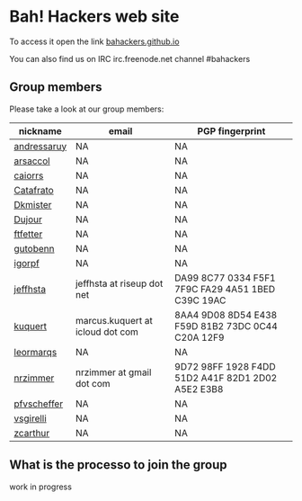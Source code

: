 Bah! Hackers web site
=====================

To access it open the link [bahackers.github.io](https://bahackers.github.io)

You can also find us on IRC irc.freenode.net channel #bahackers

## Group members

Please take a look at our group members:

nickname | email | PGP fingerprint
-------- | ----- | ---------------
[andressaruy](https://github.com/andressaruy) | NA                               | NA
[arsaccol](https://github.com/arsaccol)       | NA                               | NA
[caiorrs](https://github.com/caiorrs)         | NA                               | NA
[Catafrato](https://github.com/Catafrato)     | NA                               | NA
[Dkmister](https://github.com/Dkmister)       | NA                               | NA
[Dujour](https://github.com/Dujour)           | NA                               | NA
[ftfetter](https://github.com/ftfetter)       | NA                               | NA
[gutobenn](https://github.com/gutobenn)       | NA                               | NA
[igorpf](https://github.com/igorpf)           | NA                               | NA
[jeffhsta](https://github.com/jeffhsta)       | jeffhsta at riseup dot net       | DA99 8C77 0334 F5F1 7F9C  FA29 4A51 1BED C39C 19AC
[kuquert](https://github.com/kuquert)         | marcus.kuquert at icloud dot com | 8AA4 9D08 8D54 E438 F59D  81B2 73DC 0C44 C20A 12F9
[leormarqs](https://github.com/leormarqs)     | NA                               | NA
[nrzimmer](https://github.com/nrzimmer)       | nrzimmer at gmail dot com        | 9D72 98FF 1928 F4DD 51D2  A41F 82D1 2D02 A5E2 E3B8
[pfvscheffer](https://github.com/pfvscheffer) | NA                               | NA
[vsgirelli](https://github.com/vsgirelli)     | NA                               | NA
[zcarthur](https://github.com/zcarthur)       | NA                               | NA

## What is the processo to join the group

work in progress
